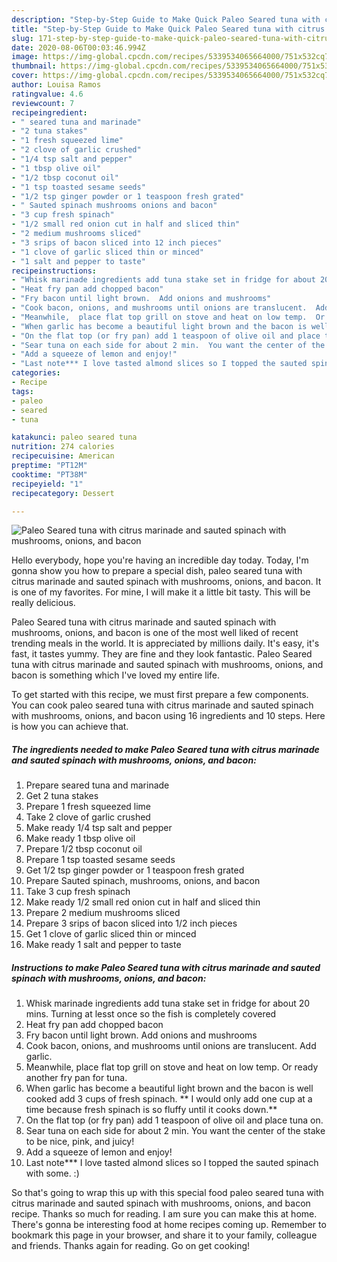 ```yaml
---
description: "Step-by-Step Guide to Make Quick Paleo Seared tuna with citrus marinade and sauted spinach with mushrooms, onions, and bacon"
title: "Step-by-Step Guide to Make Quick Paleo Seared tuna with citrus marinade and sauted spinach with mushrooms, onions, and bacon"
slug: 171-step-by-step-guide-to-make-quick-paleo-seared-tuna-with-citrus-marinade-and-sauted-spinach-with-mushrooms-onions-and-bacon
date: 2020-08-06T00:03:46.994Z
image: https://img-global.cpcdn.com/recipes/5339534065664000/751x532cq70/paleo-seared-tuna-with-citrus-marinade-and-sauted-spinach-with-mushrooms-onions-and-bacon-recipe-main-photo.jpg
thumbnail: https://img-global.cpcdn.com/recipes/5339534065664000/751x532cq70/paleo-seared-tuna-with-citrus-marinade-and-sauted-spinach-with-mushrooms-onions-and-bacon-recipe-main-photo.jpg
cover: https://img-global.cpcdn.com/recipes/5339534065664000/751x532cq70/paleo-seared-tuna-with-citrus-marinade-and-sauted-spinach-with-mushrooms-onions-and-bacon-recipe-main-photo.jpg
author: Louisa Ramos
ratingvalue: 4.6
reviewcount: 7
recipeingredient:
- " seared tuna and marinade"
- "2 tuna stakes"
- "1 fresh squeezed lime"
- "2 clove of garlic crushed"
- "1/4 tsp salt and pepper"
- "1 tbsp olive oil"
- "1/2 tbsp coconut oil"
- "1 tsp toasted sesame seeds"
- "1/2 tsp ginger powder or 1 teaspoon fresh grated"
- " Sauted spinach mushrooms onions and bacon"
- "3 cup fresh spinach"
- "1/2 small red onion cut in half and sliced thin"
- "2 medium mushrooms sliced"
- "3 srips of bacon sliced into 12 inch pieces"
- "1 clove of garlic sliced thin or minced"
- "1 salt and pepper to taste"
recipeinstructions:
- "Whisk marinade ingredients add tuna stake set in fridge for about 20 mins. Turning at lesst once so the fish is completely covered"
- "Heat fry pan add chopped bacon"
- "Fry bacon until light brown.  Add onions and mushrooms"
- "Cook bacon, onions, and mushrooms until onions are translucent.  Add garlic."
- "Meanwhile,  place flat top grill on stove and heat on low temp.  Or ready another fry pan for tuna."
- "When garlic has become a beautiful light brown and the bacon is well cooked add 3 cups of fresh spinach.   ** I would only add one cup at a time because fresh spinach is so fluffy until it cooks down.**"
- "On the flat top (or fry pan) add 1 teaspoon of olive oil and place tuna on."
- "Sear tuna on each side for about 2 min.  You want the center of the stake to be nice, pink, and juicy!"
- "Add a squeeze of lemon and enjoy!"
- "Last note*** I love tasted almond slices so I topped the sauted spinach with some. :)"
categories:
- Recipe
tags:
- paleo
- seared
- tuna

katakunci: paleo seared tuna 
nutrition: 274 calories
recipecuisine: American
preptime: "PT12M"
cooktime: "PT38M"
recipeyield: "1"
recipecategory: Dessert

---
```



![Paleo Seared tuna with citrus marinade and sauted spinach with mushrooms, onions, and bacon](https://img-global.cpcdn.com/recipes/5339534065664000/751x532cq70/paleo-seared-tuna-with-citrus-marinade-and-sauted-spinach-with-mushrooms-onions-and-bacon-recipe-main-photo.jpg)

Hello everybody, hope you're having an incredible day today. Today, I'm gonna show you how to prepare a special dish, paleo seared tuna with citrus marinade and sauted spinach with mushrooms, onions, and bacon. It is one of my favorites. For mine, I will make it a little bit tasty. This will be really delicious.



Paleo Seared tuna with citrus marinade and sauted spinach with mushrooms, onions, and bacon is one of the most well liked of recent trending meals in the world. It is appreciated by millions daily. It's easy, it's fast, it tastes yummy. They are fine and they look fantastic. Paleo Seared tuna with citrus marinade and sauted spinach with mushrooms, onions, and bacon is something which I've loved my entire life.


To get started with this recipe, we must first prepare a few components. You can cook paleo seared tuna with citrus marinade and sauted spinach with mushrooms, onions, and bacon using 16 ingredients and 10 steps. Here is how you can achieve that.

##### The ingredients needed to make Paleo Seared tuna with citrus marinade and sauted spinach with mushrooms, onions, and bacon:

1. Prepare  seared tuna and marinade
1. Get 2 tuna stakes
1. Prepare 1 fresh squeezed lime
1. Take 2 clove of garlic crushed
1. Make ready 1/4 tsp salt and pepper
1. Make ready 1 tbsp olive oil
1. Prepare 1/2 tbsp coconut oil
1. Prepare 1 tsp toasted sesame seeds
1. Get 1/2 tsp ginger powder or 1 teaspoon fresh grated
1. Prepare  Sauted spinach, mushrooms, onions, and bacon
1. Take 3 cup fresh spinach
1. Make ready 1/2 small red onion cut in half and sliced thin
1. Prepare 2 medium mushrooms sliced
1. Prepare 3 srips of bacon sliced into 1/2 inch pieces
1. Get 1 clove of garlic sliced thin or minced
1. Make ready 1 salt and pepper to taste




##### Instructions to make Paleo Seared tuna with citrus marinade and sauted spinach with mushrooms, onions, and bacon:

1. Whisk marinade ingredients add tuna stake set in fridge for about 20 mins. Turning at lesst once so the fish is completely covered
1. Heat fry pan add chopped bacon
1. Fry bacon until light brown.  Add onions and mushrooms
1. Cook bacon, onions, and mushrooms until onions are translucent.  Add garlic.
1. Meanwhile,  place flat top grill on stove and heat on low temp.  Or ready another fry pan for tuna.
1. When garlic has become a beautiful light brown and the bacon is well cooked add 3 cups of fresh spinach.   ** I would only add one cup at a time because fresh spinach is so fluffy until it cooks down.**
1. On the flat top (or fry pan) add 1 teaspoon of olive oil and place tuna on.
1. Sear tuna on each side for about 2 min.  You want the center of the stake to be nice, pink, and juicy!
1. Add a squeeze of lemon and enjoy!
1. Last note*** I love tasted almond slices so I topped the sauted spinach with some. :)




So that's going to wrap this up with this special food paleo seared tuna with citrus marinade and sauted spinach with mushrooms, onions, and bacon recipe. Thanks so much for reading. I am sure you can make this at home. There's gonna be interesting food at home recipes coming up. Remember to bookmark this page in your browser, and share it to your family, colleague and friends. Thanks again for reading. Go on get cooking!
